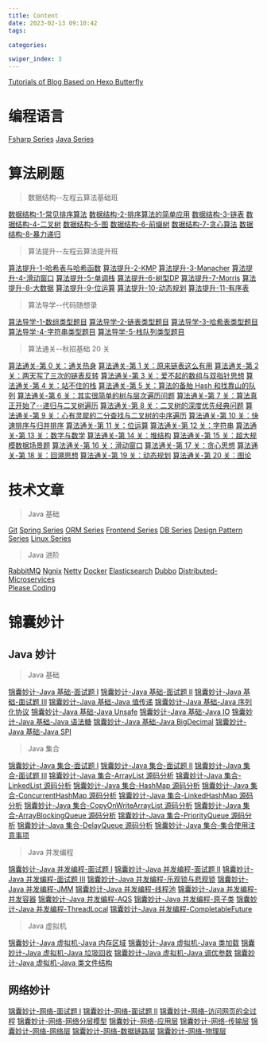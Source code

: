 ```yaml
---
title: Content
date: 2023-02-13 09:10:42
tags: 

categories: 

swiper_index: 3
---
```



[Tutorials of Blog Based on Hexo Butterfly](https://cyanzzy.github.io/2023/02/12/%E6%90%AD%E5%BB%BA%E5%8D%9A%E5%AE%A2%E6%95%99%E7%A8%8B/)

# 编程语言

[Fsharp Series](https://cyanzzy.github.io/2023/07/24/Fsharp-Series/)
[Java Series](https://cyanzzy.github.io/2023/07/24/Java-Series/)

# 算法刷题

> 数据结构--左程云算法基础班

[数据结构-1-常见排序算法](https://cyanzzy.github.io/2023/02/13/%E6%95%B0%E6%8D%AE%E7%BB%93%E6%9E%84-1-%E5%B8%B8%E8%A7%81%E6%8E%92%E5%BA%8F%E7%AE%97%E6%B3%95/)
[数据结构-2-排序算法的简单应用](https://cyanzzy.github.io/2023/02/14/%E6%95%B0%E6%8D%AE%E7%BB%93%E6%9E%84-2-%E6%8E%92%E5%BA%8F%E7%AE%97%E6%B3%95%E7%9A%84%E7%AE%80%E5%8D%95%E5%BA%94%E7%94%A8/)
[数据结构-3-链表](https://cyanzzy.github.io/2023/02/23/%E6%95%B0%E6%8D%AE%E7%BB%93%E6%9E%84-3-%E9%93%BE%E8%A1%A8/)
[数据结构-4-二叉树](https://cyanzzy.github.io/2023/03/01/%E6%95%B0%E6%8D%AE%E7%BB%93%E6%9E%84-4-%E4%BA%8C%E5%8F%89%E6%A0%91/)
[数据结构-5-图](https://cyanzzy.github.io/2023/03/27/%E6%95%B0%E6%8D%AE%E7%BB%93%E6%9E%84-5-%E5%9B%BE/)
[数据结构-6-前缀树](https://cyanzzy.github.io/2023/08/08/%E6%95%B0%E6%8D%AE%E7%BB%93%E6%9E%84-6-%E5%89%8D%E7%BC%80%E6%A0%91/)
[数据结构-7-贪心算法](https://cyanzzy.github.io/2023/08/12/%E6%95%B0%E6%8D%AE%E7%BB%93%E6%9E%84-7-%E8%B4%AA%E5%BF%83%E7%AE%97%E6%B3%95/)
[数据结构-8-暴力递归](https://cyanzzy.github.io/2023/08/12/%E6%95%B0%E6%8D%AE%E7%BB%93%E6%9E%84-8-%E6%9A%B4%E5%8A%9B%E9%80%92%E5%BD%92/)


> 算法提升--左程云算法提升班

[算法提升-1-哈希表与哈希函数](https://cyanzzy.github.io/2023/08/15/%E7%AE%97%E6%B3%95%E6%8F%90%E5%8D%87-1-%E5%93%88%E5%B8%8C%E8%A1%A8%E4%B8%8E%E5%93%88%E5%B8%8C%E5%87%BD%E6%95%B0/)
[算法提升-2-KMP](https://cyanzzy.github.io/2023/08/17/%E7%AE%97%E6%B3%95%E6%8F%90%E5%8D%87-2-KMP/)
[算法提升-3-Manacher]()
[算法提升-4-滑动窗口]()
[算法提升-5-单调栈]()
[算法提升-6-树型DP]()
[算法提升-7-Morris]()
[算法提升-8-大数据]()
[算法提升-9-位运算]()
[算法提升-10-动态规划]()
[算法提升-11-有序表]()


> 算法导学--代码随想录

[算法导学-1-数组类型题目](https://cyanzzy.github.io/2023/02/13/%E7%AE%97%E6%B3%95%E5%AF%BC%E5%AD%A6-1-%E6%95%B0%E7%BB%84%E7%B1%BB%E5%9E%8B%E9%A2%98%E7%9B%AE/)
[算法导学-2-链表类型题目](https://cyanzzy.github.io/2023/02/23/%E7%AE%97%E6%B3%95%E5%AF%BC%E5%AD%A6-2-%E9%93%BE%E8%A1%A8%E7%B1%BB%E5%9E%8B%E9%A2%98%E7%9B%AE/)
[算法导学-3-哈希表类型题目](https://cyanzzy.github.io/2023/03/08/%E7%AE%97%E6%B3%95%E5%AF%BC%E5%AD%A6-3-%E5%93%88%E5%B8%8C%E8%A1%A8%E7%B1%BB%E5%9E%8B%E9%A2%98%E7%9B%AE/)
[算法导学-4-字符串类型题目](https://cyanzzy.github.io/2023/04/11/%E7%AE%97%E6%B3%95%E5%AF%BC%E5%AD%A6-4-%E5%AD%97%E7%AC%A6%E4%B8%B2%E7%B1%BB%E5%9E%8B%E9%A2%98%E7%9B%AE/)
[算法导学-5-栈队列类型题目]()



> 算法通关--秋招基础 20 关

[算法通关-第 0 关：通关热身]()
[算法通关-第 1 关：原来链表这么有用]()
[算法通关-第 2 关：两天写了三次的链表反转]()
[算法通关-第 3 关：爱不起的数组与双指针思想]()
[算法通关-第 4 关：站不住的栈]()
[算法通关-第 5 关：算法的备胎 Hash 和找靠山的队列]()
[算法通关-第 6 关：其实很简单的树与层次遍历问题]()
[算法通关-第 7 关：算法真正开始了--递归与二叉树遍历]()
[算法通关-第 8 关：二叉树的深度优先经典问题]()
[算法通关-第 9 关：心有灵犀的二分查找与二叉树的中序遍历]()
[算法通关-第 10 关：快速排序与归并排序]()
[算法通关-第 11 关：位运算]()
[算法通关-第 12 关：字符串]()
[算法通关-第 13 关：数字与数学]()
[算法通关-第 14 关：堆结构]()
[算法通关-第 15 关：超大规模数据场景题]()
[算法通关-第 16 关：滑动窗口]()
[算法通关-第 17 关：贪心思想]()
[算法通关-第 18 关：回溯思想]()
[算法通关-第 19 关：动态规划]()
[算法通关-第 20 关：图论]()

# 技术文章

> Java 基础

[Git](https://cyanzzy.github.io/2023/05/04/%E4%BC%81%E4%B8%9A%E5%BC%80%E5%8F%91%E5%9F%BA%E7%A1%80-8-%E5%88%86%E5%B8%83%E5%BC%8F%E7%89%88%E6%9C%AC%E6%8E%A7%E5%88%B6-Git/)
[Spring Series](https://cyanzzy.github.io/2023/07/24/Spring-Series/)
[ORM Series](https://cyanzzy.github.io/2023/07/24/ORM-Series/)
[Frontend Series](https://cyanzzy.github.io/2023/07/24/Frontend-Series/)
[DB Series](https://cyanzzy.github.io/2023/07/24/DB-Series/)
[Design Pattern Series](https://cyanzzy.github.io/2023/07/24/Design-Pattern-Series/)
[Linux Series](https://cyanzzy.github.io/2023/07/24/Linux-Series/)

> Java 进阶

[RabbitMQ](https://cyanzzy.github.io/2023/07/23/%E4%BC%81%E4%B8%9A%E5%BC%80%E5%8F%91%E8%BF%9B%E9%98%B6-1-RabbitMQ/)
[Ngnix](https://cyanzzy.github.io/2023/07/22/%E4%BC%81%E4%B8%9A%E5%BC%80%E5%8F%91%E8%BF%9B%E9%98%B6-2-Ngnix/)
[Netty](https://cyanzzy.github.io/2023/07/24/%E4%BC%81%E4%B8%9A%E5%BC%80%E5%8F%91%E8%BF%9B%E9%98%B6-4-Netty/)
[Docker](https://cyanzzy.github.io/2023/07/24/%E4%BC%81%E4%B8%9A%E5%BC%80%E5%8F%91%E8%BF%9B%E9%98%B6-5-Docker/)
[Elasticsearch](https://cyanzzy.github.io/2023/07/16/%E4%BC%81%E4%B8%9A%E5%BC%80%E5%8F%91%E8%BF%9B%E9%98%B6-6-Elasticsearch/) 
[Dubbo](https://cyanzzy.github.io/2023/07/23/%E4%BC%81%E4%B8%9A%E5%BC%80%E5%8F%91%E8%BF%9B%E9%98%B6-3-Dubbo/)
[Distributed-Microservices](https://cyanzzy.github.io/2023/07/23/%E4%BC%81%E4%B8%9A%E5%BC%80%E5%8F%91%E8%BF%9B%E9%98%B6-7-Distributed-Microservices/)   
[Please Coding](https://cyanzzy.github.io/2023/07/24/Please-Coding/)


# 锦囊妙计

## Java 妙计

> Java 基础

[锦囊妙计-Java 基础-面试题 Ⅰ]()
[锦囊妙计-Java 基础-面试题 Ⅱ]()
[锦囊妙计-Java 基础-面试题 Ⅲ]()
[锦囊妙计-Java 基础-Java 值传递]()
[锦囊妙计-Java 基础-Java 序列化协议]()
[锦囊妙计-Java 基础-Java Unsafe]()
[锦囊妙计-Java 基础-Java IO]()
[锦囊妙计-Java 基础-Java 语法糖]()
[锦囊妙计-Java 基础-Java BigDecimal]()
[锦囊妙计-Java 基础-Java SPI]()

> Java 集合 

[锦囊妙计-Java 集合-面试题 Ⅰ]()
[锦囊妙计-Java 集合-面试题 Ⅱ]()
[锦囊妙计-Java 集合-面试题 Ⅲ]()
[锦囊妙计-Java 集合-ArrayList 源码分析]()
[锦囊妙计-Java 集合-LinkedList 源码分析]()
[锦囊妙计-Java 集合-HashMap 源码分析]()
[锦囊妙计-Java 集合-ConcurrentHashMap 源码分析]()
[锦囊妙计-Java 集合-LinkedHashMap 源码分析]()
[锦囊妙计-Java 集合-CopyOnWriteArrayList 源码分析]()
[锦囊妙计-Java 集合-ArrayBlockingQueue 源码分析]()
[锦囊妙计-Java 集合-PriorityQueue 源码分析]()
[锦囊妙计-Java 集合-DelayQueue 源码分析]()
[锦囊妙计-Java 集合-集合使用注意事项]()

> Java 并发编程

[锦囊妙计-Java 并发编程-面试题 Ⅰ]()
[锦囊妙计-Java 并发编程-面试题 Ⅱ]()
[锦囊妙计-Java 并发编程-面试题 Ⅲ]()
[锦囊妙计-Java 并发编程-乐观锁与悲观锁]()
[锦囊妙计-Java 并发编程-JMM]()
[锦囊妙计-Java 并发编程-线程池]()
[锦囊妙计-Java 并发编程-并发容器]()
[锦囊妙计-Java 并发编程-AQS]()
[锦囊妙计-Java 并发编程-原子类]()
[锦囊妙计-Java 并发编程-ThreadLocal]()
[锦囊妙计-Java 并发编程-CompletableFuture]()

> Java 虚拟机

[锦囊妙计-Java 虚拟机-Java 内存区域]()
[锦囊妙计-Java 虚拟机-Java 类加载]()
[锦囊妙计-Java 虚拟机-Java 垃圾回收]()
[锦囊妙计-Java 虚拟机-Java 调优参数]()
[锦囊妙计-Java 虚拟机-Java 类文件结构]()


## 网络妙计 

[锦囊妙计-网络-面试题 Ⅰ]()
[锦囊妙计-网络-面试题 Ⅱ]()
[锦囊妙计-网络-访问网页的全过程]()
[锦囊妙计-网络-网络分层模型]()
[锦囊妙计-网络-应用层]()
[锦囊妙计-网络-传输层]()
[锦囊妙计-网络-网络层]()
[锦囊妙计-网络-数据链路层]()
[锦囊妙计-网络-物理层]()

